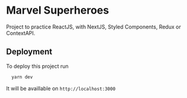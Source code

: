 
# Marvel Superheroes

Project to practice ReactJS, with NextJS, Styled Components, Redux or ContextAPI.

## Deployment

To deploy this project run

```bash
  yarn dev
```
It will be availlable on `http://localhost:3000`
